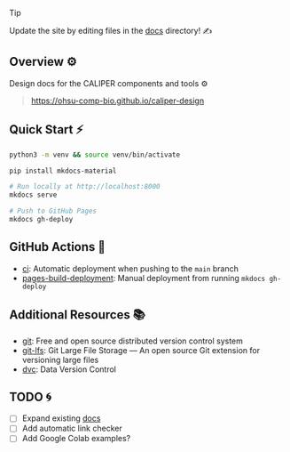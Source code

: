 > [!TIP]
> Update the site by editing files in the [docs](./docs) directory! ✍️

## Overview ⚙️

Design docs for the CALIPER components and tools ⚙️

> https://ohsu-comp-bio.github.io/caliper-design

## Quick Start ⚡

```sh
python3 -m venv && source venv/bin/activate

pip install mkdocs-material

# Run locally at http://localhost:8000
mkdocs serve

# Push to GitHub Pages
mkdocs gh-deploy
```

## GitHub Actions 🚀

- [ci](https://github.com/ohsu-comp-bio/caliper-design/actions/workflows/ci.yml): Automatic deployment when pushing to the `main` branch
- [pages-build-deployment](https://github.com/ohsu-comp-bio/caliper-design/actions/workflows/pages/pages-build-deployment): Manual deployment from running `mkdocs gh-deploy`

## Additional Resources 📚

- [git](https://git-scm.com/): Free and open source distributed version control system 
- [git-lfs](https://git-lfs.com/): Git Large File Storage — An open source Git extension for versioning large files
- [dvc](https://dvc.org/): Data Version Control

## TODO 🌀

- [ ] Expand existing [docs](./docs)
- [ ] Add automatic link checker
- [ ] Add Google Colab examples?
